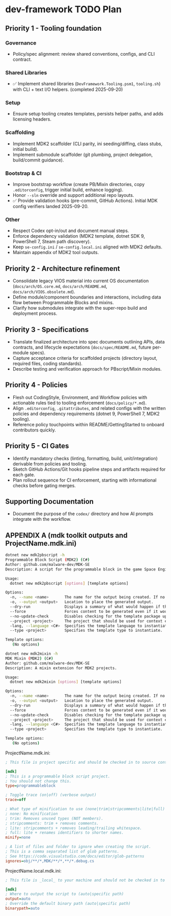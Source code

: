 # dev-framework TODO Plan

## Priority 1 - Tooling foundation

### Governance
- Policy/spec alignment: review shared conventions, configs, and CLI contract.

### Shared Libraries
- ✅ Implement shared libraries (`DevFramework.Tooling.psm1`, `tooling.sh`) with CLI + text I/O helpers. (completed 2025-09-20)

### Setup
- Ensure setup tooling creates templates, persists helper paths, and adds licensing headers.

### Scaffolding
- Implement MDK2 scaffolder (CLI parity, ini seeding/diffing, class stubs, initial build).
- Implement submodule scaffolder (git plumbing, project delegation, build/commit guidance).

### Bootstrap & CI
- Improve bootstrap workflow (create PB/Mixin directories, copy `.editorconfig`, trigger initial build, enhance logging).
- Honor `--sln` override and support additional repo layouts.
- ✅ Provide validation hooks (pre-commit, GitHub Actions). Initial MDK config verifiers landed 2025-09-20.

### Other
- Respect Codex opt-in/out and document manual steps.
- Enforce dependency validation (MDK2 template, dotnet SDK 9, PowerShell 7, Steam path discovery).
- Keep `se-config.ini` / `se-config.local.ini` aligned with MDK2 defaults.
- Maintain appendix of MDK2 tool outputs.



## Priority 2 - Architecture refinement

- Consolidate legacy VIOS material into current OS documentation (`docs/arch/OS.core.md`, `docs/arch/README.md`, `docs/arch/VIOS.obsolete.md`).
- Define module/component boundaries and interactions, including data flow between Programmable Blocks and mixins.
- Clarify how submodules integrate with the super-repo build and deployment process.

## Priority 3 - Specifications

- Translate finalized architecture into spec documents outlining APIs, data contracts, and lifecycle expectations (`docs/spec/README.md`, future per-module specs).
- Capture acceptance criteria for scaffolded projects (directory layout, required files, coding standards).
- Describe testing and verification approach for PBscript/Mixin modules.

## Priority 4 - Policies

- Flesh out CodingStyle, Environment, and Workflow policies with actionable rules tied to tooling enforcement (`docs/policy/*.md`).
- Align `.editorconfig`, `.gitattributes`, and related configs with the written policies and dependency requirements (dotnet 9, PowerShell 7, MDK2 tooling).
- Reference policy touchpoints within README/GettingStarted to onboard contributors quickly.

## Priority 5 - CI Gates

- Identify mandatory checks (linting, formatting, build, unit/integration) derivable from policies and tooling.
- Sketch GitHub Actions/Git hooks pipeline steps and artifacts required for each gate.
- Plan rollout sequence for CI enforcement, starting with informational checks before gating merges.

## Supporting Documentation

- Document the purpose of the `codex/` directory and how AI prompts integrate with the workflow.

## APPENDIX A (mdk toolkit outputs and ProjectName.mdk.ini)

```bash
dotnet new mdk2pbscript -h
Programmable Block Script (MDK2) (C#)
Author: github.com/malware-dev/MDK-SE
Description: A script for the programmable block in the game Space Engineers by Keen Software House.

Usage:
  dotnet new mdk2pbscript [options] [template options]

Options:
  -n, --name <name>       The name for the output being created. If no name is specified, the name of the output directory is used.
  -o, --output <output>   Location to place the generated output.
  --dry-run               Displays a summary of what would happen if the given command line were run if it would result in a template creation.
  --force                 Forces content to be generated even if it would change existing files.
  --no-update-check       Disables checking for the template package updates when instantiating a template.
  --project <project>     The project that should be used for context evaluation.
  -lang, --language <C#>  Specifies the template language to instantiate.
  --type <project>        Specifies the template type to instantiate.

Template options:
   (No options)

```

```bash
dotnet new mdk2mixin -h
MDK Mixin (MDK2) (C#)
Author: github.com/malware-dev/MDK-SE
Description: A mixin extension for MDK2 projects.

Usage:
  dotnet new mdk2mixin [options] [template options]

Options:
  -n, --name <name>       The name for the output being created. If no name is specified, the name of the output directory is used.
  -o, --output <output>   Location to place the generated output.
  --dry-run               Displays a summary of what would happen if the given command line were run if it would result in a template creation.
  --force                 Forces content to be generated even if it would change existing files.
  --no-update-check       Disables checking for the template package updates when instantiating a template.
  --project <project>     The project that should be used for context evaluation.
  -lang, --language <C#>  Specifies the template language to instantiate.
  --type <project>        Specifies the template type to instantiate.

Template options:
   (No options)

```

ProjectName.mdk.ini:

```ini
; This file is project specific and should be checked in to source control.

[mdk]
; This is a programmable block script project.
; You should not change this.
type=programmableblock

; Toggle trace (on|off) (verbose output)
trace=off

; What type of minification to use (none|trim|stripcomments|lite|full)
; none: No minification
; trim: Removes unused types (NOT members).
; stripcomments: trim + removes comments.
; lite: stripcomments + removes leading/trailing whitespace.
; full: lite + renames identifiers to shorter names.
minify=none

; A list of files and folder to ignore when creating the script.
; This is a comma separated list of glob patterns.
; See https://code.visualstudio.com/docs/editor/glob-patterns
ignores=obj/**/*,MDK/**/*,**/*.debug.cs

```

ProjectName.local.mdk.ini:

```ini
; This file is _local_ to your machine and should not be checked in to source control.

[mdk]
; Where to output the script to (auto|specific path)
output=auto
; Override the default binary path (auto|specific path)
binarypath=auto
```
